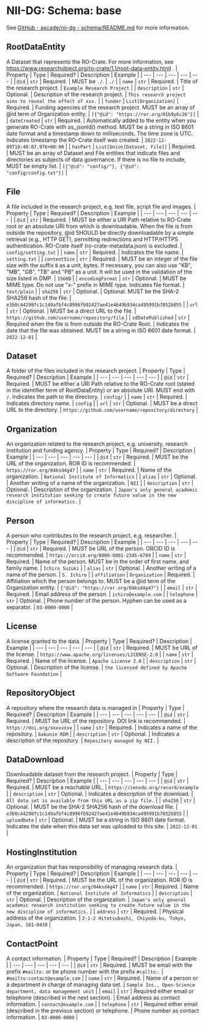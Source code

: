 # NII-DG: Schema: base

See [GitHub - ascade/nii-dg - schema/README.md](https://github.com/ascade/nii-dg/blob/main/schema/README.md) for more information.

## RootDataEntity
A Dataset that represents the RO-Crate. For more information, see https://www.researchobject.org/ro-crate/1.1/root-data-entity.html .
| Property | Type | Required? | Description | Example |
| --- | --- | --- | --- | --- |
| `@id` | `str` | Required. | MUST be `./`. | `./` |
| `name` | `str` | Required. | Title of the research project. | `Example Research Project` |
| `description` | `str` | Optional. | Description of the research project. | `This research project aims to reveal the effect of xxx.` |
| `funder` | `List[Organization]` | Required. | Funding agencies of the research project. MUST be an array of @id term of Organization entity. | `[{"@id": "https://ror.org/01b9y6c26"}]` |
| `dateCreated` | `str` | Required. | Automatically added to the entity when you generate RO-Crate with as_jsonld() method. MUST be a string in ISO 8601 date format and a timestamp down to milliseconds. The time zone is UTC. Indicates timestamp the RO-Crate itself was created. | `2022-12-09T10:48:07.976+00:00` |
| `hasPart` | `List[Union[Dataset, File]]` | Required. | MUST be an array of Dataset and File entities that indicate files and directories as subjects of data governance. If there is no file to include, MUST be empty list. | `[{"@id": "config/"}, {"@id": "config/config.txt"}]` |

## File
A file included in the research project, e.g. text file, script file and images.
| Property | Type | Required? | Description | Example |
| --- | --- | --- | --- | --- |
| `@id` | `str` | Required. | MUST be either a URI Path relative to RO-Crate root or an absolute URI from which is downloadable. When the file is from outside the repository, @id SHOULD be directly downloadable by a simple retrieval (e.g., HTTP GET), permitting redirections and HTTP/HTTPS authentication. RO-Crate itself (ro-crate-metadata.json) is excluded. | `config/setting.txt` |
| `name` | `str` | Required. | Indicates the file name. | `setting.txt` |
| `contentSize` | `str` | Required. | MUST be an integer of the file size with the suffix `B` as a unit, bytes. If necessary, you can also use "KB", "MB", "GB", "TB" and "PB" as a unit. It will be used in the validation of the size listed in DMP. | `1560B` |
| `encodingFormat` | `str` | Optional. | MUST be MIME type. Do not use "x-" prefix in MIME type. Indicates file format. | `text/plain` |
| `sha256` | `str` | Optional. | Optional. MUST be the SHA-2 SHA256 hash of the file. | `e3b0c44298fc1c149afbf4c8996fb92427ae41e4649b934ca495991b7852b855` |
| `url` | `str` | Optional. | MUST be a direct URL to the file. | `https://github.com/username/repository/file` |
| `sdDatePublished` | `str` | Required when the file is from outside the RO-Crate Root. | Indicates the date that the file was obtained. MUST be a string in ISO 8601 date format. | `2022-12-01` |

## Dataset
A folder of the files included in the research project.
| Property | Type | Required? | Description | Example |
| --- | --- | --- | --- | --- |
| `@id` | `str` | Required. | MUST be either a URI Path relative to the RO-Crate root (stated in the identifier term of RootDataEntity) or an absolute URI. MUST end with `/`. Indicates the path to the directory. | `config/` |
| `name` | `str` | Required. | Indicates directory name. | `config` |
| `url` | `str` | Optional. | MUST be a direct URL to the directory. | `https://github.com/username/repository/directory` |

## Organization
An organization related to the research project, e.g. university, research institution and funding agency.
| Property | Type | Required? | Description | Example |
| --- | --- | --- | --- | --- |
| `@id` | `str` | Required. | MUST be the URL of the organization. ROR ID is recommended. | `https://ror.org/04ksd4g47` |
| `name` | `str` | Required. | Name of the organization. | `National Institute of Informatics` |
| `alias` | `str` | Optional. | Another writing of a name of the organization. | `NII` |
| `description` | `str` | Optional. | Description of the organization. | `Japan's only general academic research institution seeking to create future value in the new discipline of informatics.` |

## Person
A person who contributes to the research project, e.g. researcher.
| Property | Type | Required? | Description | Example |
| --- | --- | --- | --- | --- |
| `@id` | `str` | Required. | MUST be URL of the person. ORCID ID is recommended. | `https://orcid.org/0000-0001-2345-6789` |
| `name` | `str` | Required. | Name of the person. MUST be in the order of first name, and family name. | `Ichiro Suzuki` |
| `alias` | `str` | Optional. | Another writing of a name of the person. | `S. Ichiro` |
| `affiliation` | `Organization` | Required. | Affiliation which the person belongs to. MUST be a @id term of the Organization entity. | `{"@id": "https://ror.org/04ksd4g47"}` |
| `email` | `str` | Required. | Email address of the person. | `ichiro@example.com` |
| `telephone` | `str` | Optional. | Phone number of the person. Hyphen can be used as a separator. | `03-0000-0000` |

## License
A license granted to the data.
| Property | Type | Required? | Description | Example |
| --- | --- | --- | --- | --- |
| `@id` | `str` | Required. | MUST be URL of the license. | `https://www.apache.org/licenses/LICENSE-2.0` |
| `name` | `str` | Required. | Name of the license. | `Apache License 2.0` |
| `description` | `str` | Optional. | Description of the license. | `the licensed defined by Apache Software Foundation` |

## RepositoryObject
A repository where the research data is managed in
| Property | Type | Required? | Description | Example |
| --- | --- | --- | --- | --- |
| `@id` | `str` | Required. | MUST be URL of the repository. DOI link is recommended. | `https://doi.org/xxxxxxxx` |
| `name` | `str` | Required. | Indicates a name of the repository. | `Gakunin RDM` |
| `description` | `str` | Optional. | Indicates a description of the repository. | `Repository managed by NII.` |

## DataDownload
Downloadable dataset from the research project.
| Property | Type | Required? | Description | Example |
| --- | --- | --- | --- | --- |
| `@id` | `str` | Required. | MUST be a reachable URL. | `https://zenodo.org/record/example` |
| `description` | `str` | Optional. | Indicates a description of the download. | `All data set is available from this URL as a zip file.` |
| `sha256` | `str` | Optional. | MUST be the SHA-2 SHA256 hash of the download file. | `e3b0c44298fc1c149afbf4c8996fb92427ae41e4649b934ca495991b7852b855` |
| `uploadDate` | `str` | Optional. | MUST be a string in ISO 8601 date format. Indicates the date when this data set was uploaded to this site. | `2022-12-01` |

## HostingInstitution
An organization that has responsibility of managing research data.
| Property | Type | Required? | Description | Example |
| --- | --- | --- | --- | --- |
| `@id` | `str` | Required. | MUST be the URL of the organization. ROR ID is recommended. | `https://ror.org/04ksd4g47` |
| `name` | `str` | Required. | Name of the organization. | `National Institute of Informatics` |
| `description` | `str` | Optional. | Description of the organization. | `Japan's only general academic research institution seeking to create future value in the new discipline of informatics.` |
| `address` | `str` | Required. | Physical address of the organization. | `2-1-2 Hitotsubashi, Chiyoda-ku, Tokyo, Japan, 101-8430` |

## ContactPoint
A contact information.
| Property | Type | Required? | Description | Example |
| --- | --- | --- | --- | --- |
| `@id` | `str` | Required. | MUST be email with the prefix `#mailto:` or be phone number with the prefix `#callto:`. | `#mailto:contact@example.com` |
| `name` | `str` | Required. | Name of a person or a department in charge of managing data set. | `Sample Inc., Open-Science department, data management unit` |
| `email` | `str` | Required either email or telephone (described in the next section). | Email address as contact information. | `contact@example.com` |
| `telephone` | `str` | Required either email (described in the previous section) or telephone. | Phone number as contact information. | `03-0000-0000` |
